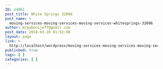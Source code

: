 ```yaml
---
ID: 14061
post_title: White Springs 32096
post_name: >
  moving-services-moving-services-moving-services-whitesprings-32096
author: mrgabonijeff@gmail.com
post_date: 2018-03-28 01:52:00
layout: page
link: >
  http://localhost/wordpress/moving-services-moving-services-moving-services-whitesprings-32096/
published: true
tags: [ ]
categories: [ ]
---
```

